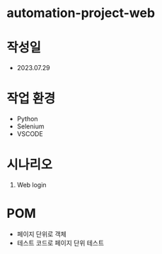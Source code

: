 # automation-project-web

# 작성일 
* 2023.07.29 

# 작업 환경
* Python
* Selenium
* VSCODE

# 시나리오 
1. Web login

# POM
* 페이지 단위로 객체
* 테스트 코드로 페이지 단위 테스트 
